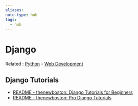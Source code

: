 ```yaml
---
aliases:
note-type: hub
tags:
  - hub
---
```


# Django

Related : [Python](4-hub-notes-🚉/Python.md) - [Web Development](4-hub-notes-🚉/Web%20Development.md)

## Django Tutorials

- [README - thenewboston: Django Tutorials for Beginners](../tutorials-guides-and-online-courses/thenewboston-django-tutorial-for-beginners/README.md)
- [README - thenewboston: Pro Django Tutorials](../tutorials-guides-and-online-courses/thenewboston-pro-django-tutorials/README.md)
